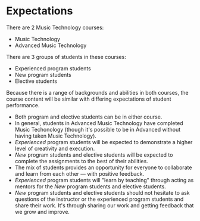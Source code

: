 ---
---

# Expectations

There are 2 Music Technology courses:

- Music Technology
- Advanced Music Technology

There are 3 groups of students in these courses:

- Experienced program students
- New program students
- Elective students

Because there is a range of backgrounds and abilities in both courses, the course content will be similar with differing expectations of student performance.

- Both program and elective students can be in either course.
- In general, students in Advanced Music Technology have completed Music Techonology (though it's possible to be in Advanced without having taken Music Technology).
- _Experienced_ program students will be expected to demonstrate a higher level of creativity and execution.
- _New_ program students and elective students will be expected to complete the assignments to the best of their abilities.
- The mix of students provides an opportunity for everyone to collaborate and learn from each other — with positive feedback.
- _Experienced_ program students will "learn by teaching" through acting as mentors for the _New_ program students and elective students.
- _New_ program students and elective students should not hesitate to ask questions of the instructor or the experienced program students and share their work. It's through sharing our work and getting feedback that we grow and improve.
